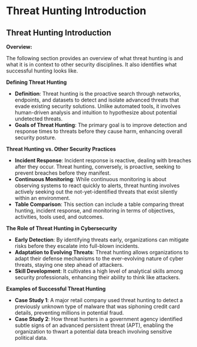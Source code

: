 # Threat Hunting Introduction

## Threat Hunting Introduction

**Overview:**

The following section provides an overview of what threat hunting is and what it is in context to other security disciplines. It also identifies what successful hunting looks like.

**Defining Threat Hunting**

* **Definition**: Threat hunting is the proactive search through networks, endpoints, and datasets to detect and isolate advanced threats that evade existing security solutions. Unlike automated tools, it involves human-driven analysis and intuition to hypothesize about potential undetected threats.
* **Goals of Threat Hunting**: The primary goal is to improve detection and response times to threats before they cause harm, enhancing overall security posture.

**Threat Hunting vs. Other Security Practices**

* **Incident Response**: Incident response is reactive, dealing with breaches after they occur. Threat hunting, conversely, is proactive, seeking to prevent breaches before they manifest.
* **Continuous Monitoring**: While continuous monitoring is about observing systems to react quickly to alerts, threat hunting involves actively seeking out the not-yet-identified threats that exist silently within an environment.
* **Table Comparison**: This section can include a table comparing threat hunting, incident response, and monitoring in terms of objectives, activities, tools used, and outcomes.

**The Role of Threat Hunting in Cybersecurity**

* **Early Detection**: By identifying threats early, organizations can mitigate risks before they escalate into full-blown incidents.
* **Adaptation to Evolving Threats**: Threat hunting allows organizations to adapt their defense mechanisms to the ever-evolving nature of cyber threats, staying one step ahead of attackers.
* **Skill Development**: It cultivates a high level of analytical skills among security professionals, enhancing their ability to think like attackers.

**Examples of Successful Threat Hunting**

* **Case Study 1**: A major retail company used threat hunting to detect a previously unknown type of malware that was siphoning credit card details, preventing millions in potential fraud.
* **Case Study 2**: How threat hunters in a government agency identified subtle signs of an advanced persistent threat (APT), enabling the organization to thwart a potential data breach involving sensitive political data.
